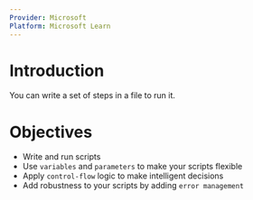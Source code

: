 ```yaml
---
Provider: Microsoft
Platform: Microsoft Learn
---
```


# Introduction
You can write a set of steps in a file to run it.

# Objectives
- Write and run scripts
- Use `variables` and `parameters` to make your scripts flexible
- Apply `control-flow` logic to make intelligent decisions
- Add robustness to your scripts by adding `error management`
